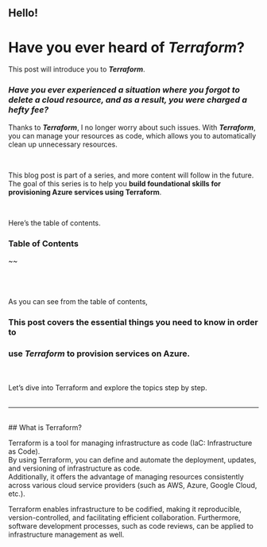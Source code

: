 ## Hello!  
# Have you ever heard of *Terraform*?  
This post will introduce you to ***Terraform***.  

### *Have you ever experienced a situation where you forgot to delete a cloud resource, and as a result, you were charged a hefty fee?* 

Thanks to ***Terraform***, I no longer worry about such issues. With ***Terraform***, you can manage your resources as code, which allows you to automatically clean up unnecessary resources.  

<br>
  
This blog post is part of a series, and more content will follow in the future.  
The goal of this series is to help you **build foundational skills for provisioning Azure services using Terraform**.  

<br> 
  
Here’s the table of contents.  
  
### Table of Contents  
~~
  


<br> <br>    
As you can see from the table of contents,
### This post covers the essential things you need to know in order to 
### use ***Terraform*** to provision services on Azure.    

<br> <br>
Let’s dive into Terraform and explore the topics step by step.    
<br>
***
<br>
## What is Terraform?

Terraform is a tool for managing infrastructure as code (IaC: Infrastructure as Code).  
By using Terraform, you can define and automate the deployment, updates, and versioning of infrastructure as code.  
Additionally, it offers the advantage of managing resources consistently across various cloud service providers (such as AWS, Azure, Google Cloud, etc.).

Terraform enables infrastructure to be codified, making it reproducible, version-controlled, and facilitating efficient collaboration. Furthermore, software development processes, such as code reviews, can be applied to infrastructure management as well.


